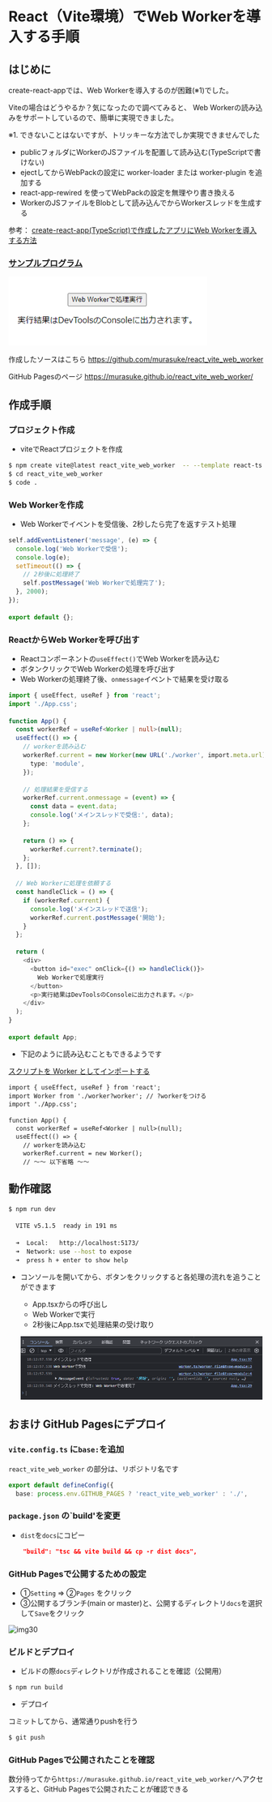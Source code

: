 # React（Vite環境）でWeb Workerを導入する手順

## はじめに
create-react-appでは、Web Workerを導入するのが困難(※1)でした。

Viteの場合はどうやるか？気になったので調べてみると、
Web Workerの読み込みをサポートしているので、簡単に実現できました。


※1. できないことはないですが、トリッキーな方法でしか実現できませんでした
* publicフォルダにWorkerのJSファイルを配置して読み込む(TypeScriptで書けない)
* ejectしてからWebPackの設定に worker-loader または worker-plugin を追加する
* react-app-rewired を使ってWebPackの設定を無理やり書き換える
* WorkerのJSファイルをBlobとして読み込んでからWorkerスレッドを生成する

参考：
[create-react-app(TypeScript)で作成したアプリにWeb Workerを導入する方法](https://qiita.com/murasuke/items/897faa6b2e6e071bbcd0)


### [サンプルプログラム](https://murasuke.github.io/react_vite_web_worker/)
  ![img10](./img/img10.png)


作成したソースはこちら
https://github.com/murasuke/react_vite_web_worker

GitHub Pagesのページ
https://murasuke.github.io/react_vite_web_worker/


## 作成手順

### プロジェクト作成
* viteでReactプロジェクトを作成

```bash
$ npm create vite@latest react_vite_web_worker  -- --template react-ts
$ cd react_vite_web_worker
$ code .
```

### Web Workerを作成

* Web Workerでイベントを受信後、2秒したら完了を返すテスト処理

```typescript:./src/worker.ts
self.addEventListener('message', (e) => {
  console.log('Web Workerで受信');
  console.log(e);
  setTimeout(() => {
    // 2秒後に処理終了
    self.postMessage('Web Workerで処理完了');
  }, 2000);
});

export default {};
```


### ReactからWeb Workerを呼び出す

* Reactコンポーネントの`useEffect()`でWeb Workerを読み込む
* ボタンクリックでWeb Workerの処理を呼び出す
* Web Workerの処理終了後、`onmessage`イベントで結果を受け取る

```typescript:./src/database.ts
import { useEffect, useRef } from 'react';
import './App.css';

function App() {
  const workerRef = useRef<Worker | null>(null);
  useEffect(() => {
    // workerを読み込む
    workerRef.current = new Worker(new URL('./worker', import.meta.url), {
      type: 'module',
    });

    // 処理結果を受信する
    workerRef.current.onmessage = (event) => {
      const data = event.data;
      console.log('メインスレッドで受信:', data);
    };

    return () => {
      workerRef.current?.terminate();
    };
  }, []);

  // Web Workerに処理を依頼する
  const handleClick = () => {
    if (workerRef.current) {
      console.log('メインスレッドで送信');
      workerRef.current.postMessage('開始');
    }
  };

  return (
    <div>
      <button id="exec" onClick={() => handleClick()}>
        Web Workerで処理実行
      </button>
      <p>実行結果はDevToolsのConsoleに出力されます。</p>
    </div>
  );
}

export default App;

```

* 下記のように読み込むこともできるようです

[スクリプトを Worker としてインポートする](https://ja.vitejs.dev/guide/assets.html#%E3%82%B9%E3%82%AF%E3%83%AA%E3%83%95%E3%82%9A%E3%83%88%E3%82%92-worker-%E3%81%A8%E3%81%97%E3%81%A6%E3%82%A4%E3%83%B3%E3%83%9B%E3%82%9A%E3%83%BC%E3%83%88%E3%81%99%E3%82%8B)

```typescript:
import { useEffect, useRef } from 'react';
import Worker from './worker?worker'; // ?workerをつける
import './App.css';

function App() {
  const workerRef = useRef<Worker | null>(null);
  useEffect(() => {
    // workerを読み込む
    workerRef.current = new Worker();
    // ～～ 以下省略 ～～
```

## 動作確認

```bash
$ npm run dev

  VITE v5.1.5  ready in 191 ms

  ➜  Local:   http://localhost:5173/
  ➜  Network: use --host to expose
  ➜  press h + enter to show help
```


* コンソールを開いてから、ボタンをクリックすると各処理の流れを追うことができます
  * App.tsxからの呼び出し
  * Web Workerで実行
  * 2秒後にApp.tsxで処理結果の受け取り

  ![img20](./img/img20.png)



## おまけ GitHub Pagesにデプロイ

### `vite.config.ts` に`base:`を追加

`react_vite_web_worker` の部分は、リポジトリ名です

```javascript:vite.config.ts
export default defineConfig({
  base: process.env.GITHUB_PAGES ? 'react_vite_web_worker' : './',
```

### `package.json` の`build'を変更

* `dist`を`docs`にコピー

```json:package.json
    "build": "tsc && vite build && cp -r dist docs",
```


### GitHub Pagesで公開するための設定

* ①`Setting` ⇒ ②`Pages` をクリック
* ③公開するブランチ(main or master)と、公開するディレクトリ`docs`を選択して`Save`をクリック

![img30](./img/img30.png)

### ビルドとデプロイ

* ビルドの際`docs`ディレクトリが作成されることを確認（公開用）
```bash
$ npm run build
```

* デプロイ

コミットしてから、通常通りpushを行う

```bash
$ git push
```


### GitHub Pagesで公開されたことを確認

数分待ってから`https://murasuke.github.io/react_vite_web_worker/`へアクセスすると、GitHub Pagesで公開されたことが確認できる


